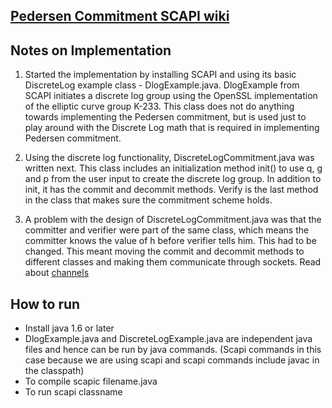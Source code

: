 ## [Pedersen Commitment SCAPI wiki](http://scapi.readthedocs.io/en/latest/interactive_layer/commitments.html)



## Notes on Implementation

1. Started the implementation by installing SCAPI and using its basic DiscreteLog example class - DlogExample.java. DlogExample from SCAPI initiates a discrete log group using the OpenSSL implementation of the elliptic curve group K-233. This class does not do anything towards implementing the Pedersen commitment, but is used just to play around with the Discrete Log math that is required in implementing Pedersen commitment. 

2. Using the discrete log functionality, DiscreteLogCommitment.java was written next. This class includes an initialization method init() to use q, g and p from the user input to create the discrete log group. In addition to init, it has the commit and decommit methods. Verify is the last method in the class that makes sure the commitment scheme holds. 

3. A problem with the design of DiscreteLogCommitment.java was that the committer and verifier were part of the same class, which means the committer knows the value of h before verifier tells him. This had to be changed. This meant moving the commit and decommit methods to different classes and making them communicate through sockets. Read about [channels](https://github.com/devanharikumar89/crypto/tree/master/channel) 


## How to run

* Install java 1.6 or later
* DlogExample.java and DiscreteLogExample.java are independent java files and hence can be run by java commands. (Scapi commands in this case because we are using scapi and scapi commands include javac in the classpath) 
* To compile scapic filename.java
* To run scapi classname
